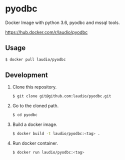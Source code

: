 # pyodbc

Docker Image with python 3.6, pyodbc and mssql tools.

https://hub.docker.com/r/laudio/pyodbc

## Usage

```bash
$ docker pull laudio/pyodbc
```

## Development

1. Clone this repository.

   ```bash
   $ git clone git@github.com:laudio/pyodbc.git
   ```

2. Go to the cloned path.

   ```bash
   $ cd pyodbc
   ```

3. Build a docker image.

   ```bash
   $ docker build -t laudio/pyodbc:<tag> .
   ```

4. Run docker container.

   ```bash
   $ docker run laudio/pyodbc:<tag>
   ```

